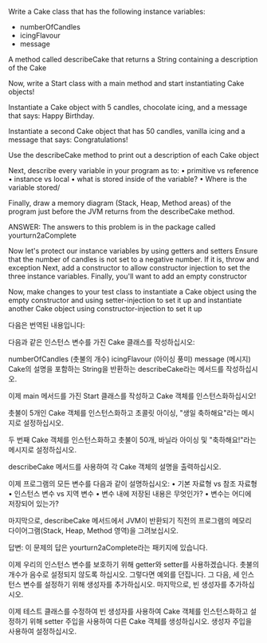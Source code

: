 Write a Cake class that has the following instance variables:

-  numberOfCandles
-  icingFlavour
-  message

A method called describeCake that returns a String containing a description of the Cake

Now, write a Start class with a main method and start instantiating
Cake objects!

Instantiate a Cake object with 5 candles, chocolate icing, and a message that says:  Happy Birthday.

Instantiate a second Cake object that has 50 candles, vanilla icing and a message that says:  Congratulations!

Use the describeCake method to print out a description of each Cake object






Next, describe every variable in your program as to:
•	primitive vs reference
•	instance vs local
•	what is stored inside of the variable?
•	Where is the variable stored/

Finally, draw a memory diagram (Stack, Heap, Method areas) of the program just before the JVM returns from the describeCake method.

ANSWER:  The answers to this problem is in the package called yourturn2aComplete





Now let's protect our instance variables by using getters and setters
Ensure that the number of candles is not set to a negative number.  If it is, throw and exception
Next, add a constructor to allow constructor injection to set the three instance variables.
Finally, you'll want to add an empty constructor

Now, make changes to your test class to instantiate a Cake object using the empty constructor and using setter-injection to set it up and instantiate another Cake object using constructor-injection to set it up 





다음은 번역된 내용입니다:

다음과 같은 인스턴스 변수를 가진 Cake 클래스를 작성하십시오:

numberOfCandles (촛불의 개수)
icingFlavour (아이싱 풍미)
message (메시지)
Cake의 설명을 포함하는 String을 반환하는 describeCake라는 메서드를 작성하십시오.

이제 main 메서드를 가진 Start 클래스를 작성하고 Cake 객체를 인스턴스화하십시오!

촛불이 5개인 Cake 객체를 인스턴스화하고 초콜릿 아이싱, "생일 축하해요"라는 메시지로 설정하십시오.

두 번째 Cake 객체를 인스턴스화하고 촛불이 50개, 바닐라 아이싱 및 "축하해요!"라는 메시지로 설정하십시오.

describeCake 메서드를 사용하여 각 Cake 객체의 설명을 출력하십시오.

이제 프로그램의 모든 변수를 다음과 같이 설명하십시오:
• 기본 자료형 vs 참조 자료형
• 인스턴스 변수 vs 지역 변수
• 변수 내에 저장된 내용은 무엇인가?
• 변수는 어디에 저장되어 있는가?

마지막으로, describeCake 메서드에서 JVM이 반환되기 직전의 프로그램의 메모리 다이어그램(Stack, Heap, Method 영역)을 그려보십시오.

답변: 이 문제의 답은 yourturn2aComplete라는 패키지에 있습니다.

이제 우리의 인스턴스 변수를 보호하기 위해 getter와 setter를 사용하겠습니다.
촛불의 개수가 음수로 설정되지 않도록 하십시오. 그렇다면 예외를 던집니다.
그 다음, 세 인스턴스 변수를 설정하기 위해 생성자를 추가하십시오.
마지막으로, 빈 생성자를 추가하십시오.

이제 테스트 클래스를 수정하여 빈 생성자를 사용하여 Cake 객체를 인스턴스화하고 설정하기 위해 setter 주입을 사용하여 다른 Cake 객체를 생성하십시오. 생성자 주입을 사용하여 설정하십시오.
